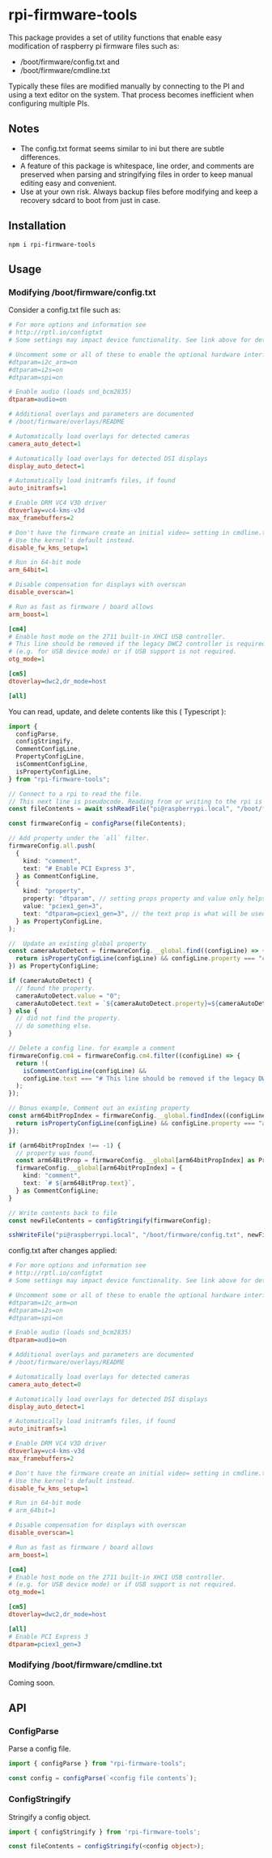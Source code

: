 # rpi-firmware-tools

This package provides a set of utility functions that enable easy modification of raspberry pi firmware files such as:

- /boot/firmware/config.txt and
- /boot/firmware/cmdline.txt

Typically these files are modified manually by connecting to the PI and using a text editor on the system. That process becomes
inefficient when configuring multiple PIs.

## Notes

- The config.txt format seems similar to ini but there are subtle differences.
- A feature of this package is whitespace, line order, and comments are preserved when parsing and stringifying files in order to keep manual editing easy and convenient.
- Use at your own risk. Always backup files before modifying and keep a recovery sdcard to boot from just in case.

## Installation

```
npm i rpi-firmware-tools
```

## Usage

### Modifying /boot/firmware/config.txt

Consider a config.txt file such as:

```ini
# For more options and information see
# http://rptl.io/configtxt
# Some settings may impact device functionality. See link above for details

# Uncomment some or all of these to enable the optional hardware interfaces
#dtparam=i2c_arm=on
#dtparam=i2s=on
#dtparam=spi=on

# Enable audio (loads snd_bcm2835)
dtparam=audio=on

# Additional overlays and parameters are documented
# /boot/firmware/overlays/README

# Automatically load overlays for detected cameras
camera_auto_detect=1

# Automatically load overlays for detected DSI displays
display_auto_detect=1

# Automatically load initramfs files, if found
auto_initramfs=1

# Enable DRM VC4 V3D driver
dtoverlay=vc4-kms-v3d
max_framebuffers=2

# Don't have the firmware create an initial video= setting in cmdline.txt.
# Use the kernel's default instead.
disable_fw_kms_setup=1

# Run in 64-bit mode
arm_64bit=1

# Disable compensation for displays with overscan
disable_overscan=1

# Run as fast as firmware / board allows
arm_boost=1

[cm4]
# Enable host mode on the 2711 built-in XHCI USB controller.
# This line should be removed if the legacy DWC2 controller is required
# (e.g. for USB device mode) or if USB support is not required.
otg_mode=1

[cm5]
dtoverlay=dwc2,dr_mode=host

[all]
```

You can read, update, and delete contents like this ( Typescript ):

```typescript
import {
  configParse,
  configStringify,
  CommentConfigLine,
  PropertyConfigLine,
  isCommentConfigLine,
  isPropertyConfigLine,
} from "rpi-firmware-tools";

// Connect to a rpi to read the file.
// This next line is pseudocode. Reading from or writing to the rpi is outside the scope of this package.
const fileContents = await sshReadFile("pi@raspberrypi.local", "/boot/firmware/config.txt", { encoding: "utf-8" });

const firmwareConfig = configParse(fileContents);

// Add property under the `all` filter.
firmwareConfig.all.push(
  {
    kind: "comment",
    text: "# Enable PCI Express 3",
  } as CommentConfigLine,
  {
    kind: "property",
    property: "dtparam", // setting props property and value only helps to find this line when searching.
    value: "pciex1_gen=3",
    text: "dtparam=pciex1_gen=3", // the text prop is what will be used when stringifying the config.
  } as PropertyConfigLine,
);

//  Update an existing global property
const cameraAutoDetect = firmwareConfig.__global.find((configLine) => {
  return isPropertyConfigLine(configLine) && configLine.property === "camera_auto_detect";
}) as PropertyConfigLine;

if (cameraAutoDetect) {
  // found the property.
  cameraAutoDetect.value = "0";
  cameraAutoDetect.text = `${cameraAutoDetect.property}=${cameraAutoDetect.value}`;
} else {
  // did not find the property.
  // do something else.
}

// Delete a config line. for example a comment
firmwareConfig.cm4 = firmwareConfig.cm4.filter((configLine) => {
  return !(
    isCommentConfigLine(configLine) &&
    configLine.text === "# This line should be removed if the legacy DWC2 controller is required"
  );
});

// Bonus example, Comment out an existing property
const arm64bitPropIndex = firmwareConfig.__global.findIndex((configLine) => {
  return isPropertyConfigLine(configLine) && configLine.property === "arm_64bit";
});

if (arm64bitPropIndex !== -1) {
  // property was found.
  const arm64BitProp = firmwareConfig.__global[arm64bitPropIndex] as PropertyConfigLine;
  firmwareConfig.__global[arm64bitPropIndex] = {
    kind: "comment",
    text: `# ${arm64BitProp.text}`,
  } as CommentConfigLine;
}

// Write contents back to file
const newFileContents = configStringify(firmwareConfig);

sshWriteFile("pi@raspberrypi.local", "/boot/firmware/config.txt", newFileContents, { encoding: "utf-8" });
```

config.txt after changes applied:

```ini
# For more options and information see
# http://rptl.io/configtxt
# Some settings may impact device functionality. See link above for details

# Uncomment some or all of these to enable the optional hardware interfaces
#dtparam=i2c_arm=on
#dtparam=i2s=on
#dtparam=spi=on

# Enable audio (loads snd_bcm2835)
dtparam=audio=on

# Additional overlays and parameters are documented
# /boot/firmware/overlays/README

# Automatically load overlays for detected cameras
camera_auto_detect=0

# Automatically load overlays for detected DSI displays
display_auto_detect=1

# Automatically load initramfs files, if found
auto_initramfs=1

# Enable DRM VC4 V3D driver
dtoverlay=vc4-kms-v3d
max_framebuffers=2

# Don't have the firmware create an initial video= setting in cmdline.txt.
# Use the kernel's default instead.
disable_fw_kms_setup=1

# Run in 64-bit mode
# arm_64bit=1

# Disable compensation for displays with overscan
disable_overscan=1

# Run as fast as firmware / board allows
arm_boost=1

[cm4]
# Enable host mode on the 2711 built-in XHCI USB controller.
# (e.g. for USB device mode) or if USB support is not required.
otg_mode=1

[cm5]
dtoverlay=dwc2,dr_mode=host

[all]
# Enable PCI Express 3
dtparam=pciex1_gen=3
```

### Modifying /boot/firmware/cmdline.txt

Coming soon.

## API

### ConfigParse

Parse a config file.

```typescript
import { configParse } from "rpi-firmware-tools";

const config = configParse(`<config file contents`);
```

### ConfigStringify

Stringify a config object.

```typescript
import { configStringify } from 'rpi-firmware-tools';

const fileContents = configStringify(<config object>);
```
